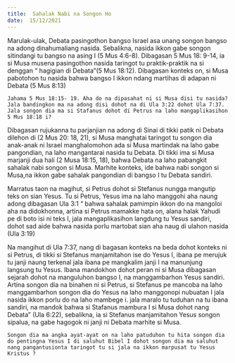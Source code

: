 ```yaml
---
title:  Sahalak Nabi na Songon Ho
date:  15/12/2021
---
```


Marulak-ulak, Debata pasingothon bangso Israel asa unang songon bangso na adong dinahumaliang nasida. Sebalikna, nasida ikkon gabe songon sitindangi tu bangso na asing I (5 Mus 4:6-8). Dibagasan 5 Mus 18: 9-14, ia si Musa musena pasingothon nasida taringot tu praktik-praktik na si denggan “ hagigian di Debata”(5 Mus 18:12). Dibagasan konteks on, si Musa pabotohon tu nasida bahwa bangso I ikkon ndang martihas di adapan ni Debata (5 Mus 8:13)

`Jahama 5 Mus 18:15- 19. Aha do na dipasahat ni si Musa disi tu nasida?  Jala bandingkon ma na adong disi dohot na di Ula 3:22 dohot Ula 7:37. Jala songon dia ma si Stafanus dohot di Petrus na laho mangaplikasihon 5 Mus 18:18 i?`

Dibagasan rujukanna tu parjanjian na adong di Sinai di tikki patik ni Debata dilehon di (2 Mus 20: 18, 21), si Musa manghatai taringot tu songon dia anak-anak ni Israel manghalomohon ada si Musa martindak na laho gabe pangondian, na laho mangantarai nasida tu Debata. Di tikki ima si Musa marjanji dua hali (2 Musa 18:15, 18), bahwa Debata na laho pabangkit sahalak nabi songon si Musa. Marhite konteks, ide bahwa nabi songon si Musa,na ikkon gabe sahalak pangondian di bangso I tu Debata sandiri.

Marratus taon na magihut, si Petrus dohot si Stefanus  nungga mangutip teks on sian Yesus. Tu si Petrus, Yesus ima na laho manggohi aha naung adong dibagasan Ula 3:1 “ bahwa sahalak pamimpin ikkon do na mangoloi aha na didokhonna, artina si Petrus mamakke hata on, alana halak Yahudi pe di boto isi ni teks I, jala mangaplikasihon langdung tu Yesus sandiri, dohot sad aide bahwa nasida porlu martobat sian aha naug di ulahon nasida (Ula 3:19)

Na mangihut di Ula 7:37, nang di bagasan konteks na beda dohot konteks ni si Petrus, di tikki si Stefanus manjamitahon ise do Yesus I, ibana pe merujuk tu janji naung terkenal jala ibana pe mangkalim janji I na manunjung langsung tu Yesus. Ibana mandokhon dohot peran ni si Musa dibagasan sejarah dohot na manguluhon bangso I, na manggambarhon Yesus sandiri. Artina songon dia na binahen ni si Petrus, si Stefanus pe mancoba na laho manggambarhon songon dia do Yesus na laho manggonopi nubuatan I jala nasida ikkon porlu do na laho mambege i. jala maralo tu tuduhan na tu ibana sandiri, na mandok bahwa si Stafanus mambura I si Musa dohot nang Debata” (Ula 6:22), sebalikna, ia si Stefanus manjamitahon Yesus songon sipalua, na gabe hagogok ni janji ni Debata marhite  si Musa.

`Songon dia ma angka ayat-ayat on na laho patuduhon tu hita songon dia do pentingna Yesus I di saluhut Bibel I dohot songon dia ma saluhut nang pangantusionta taringot tu si jala na ikkon marpusat tu Yesus Kristus ?`